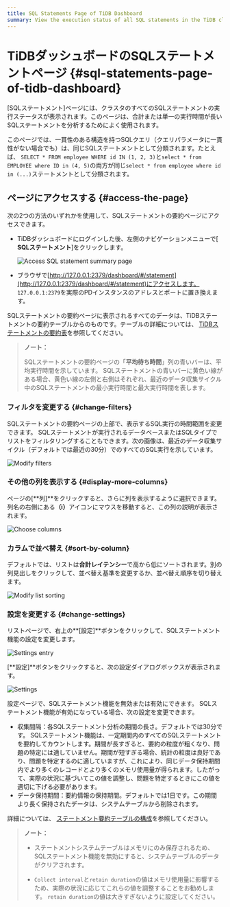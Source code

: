```yaml
---
title: SQL Statements Page of TiDB Dashboard
summary: View the execution status of all SQL statements in the TiDB cluster.
---
```


# TiDBダッシュボードのSQLステートメントページ {#sql-statements-page-of-tidb-dashboard}

[SQLステートメント]ページには、クラスタのすべてのSQLステートメントの実行ステータスが表示されます。このページは、合計または単一の実行時間が長いSQLステートメントを分析するためによく使用されます。

このページでは、一貫性のある構造を持つSQLクエリ（クエリパラメータに一貫性がない場合でも）は、同じSQLステートメントとして分類されます。たとえば、 `SELECT * FROM employee WHERE id IN (1, 2, 3)`と`select * from EMPLOYEE where ID in (4, 5)`の両方が同じ`select * from employee where id in (...)`ステートメントとして分類されます。

## ページにアクセスする {#access-the-page}

次の2つの方法のいずれかを使用して、SQLステートメントの要約ページにアクセスできます。

-   TiDBダッシュボードにログインした後、左側のナビゲーションメニューで[ **SQLステートメント**]をクリックします。

    ![Access SQL statement summary page](https://download.pingcap.com/images/docs/dashboard/dashboard-statement-access.png)

-   ブラウザで[http://127.0.0.1:2379/dashboard/#/statement](http://127.0.0.1:2379/dashboard/#/statement)にアクセスします。 `127.0.0.1:2379`を実際のPDインスタンスのアドレスとポートに置き換えます。

SQLステートメントの要約ページに表示されるすべてのデータは、TiDBステートメントの要約テーブルからのものです。テーブルの詳細については、 [TiDBステートメントの要約表](/statement-summary-tables.md)を参照してください。

> **ノート：**
>
> SQLステートメントの要約ページの「**平均待ち時間**」列の青いバーは、平均実行時間を示しています。 SQLステートメントの青いバーに黄色い線がある場合、黄色い線の左側と右側はそれぞれ、最近のデータ収集サイクル中のSQLステートメントの最小実行時間と最大実行時間を表します。

### フィルタを変更する {#change-filters}

SQLステートメントの要約ページの上部で、表示するSQL実行の時間範囲を変更できます。 SQLステートメントが実行されるデータベースまたはSQLタイプでリストをフィルタリングすることもできます。次の画像は、最近のデータ収集サイクル（デフォルトでは最近の30分）でのすべてのSQL実行を示しています。

![Modify filters](https://download.pingcap.com/images/docs/dashboard/dashboard-statement-filter-options.png)

### その他の列を表示する {#display-more-columns}

ページの[**列]**をクリックすると、さらに列を表示するように選択できます。列名の右側にある<strong>（i）</strong>アイコンにマウスを移動すると、この列の説明が表示されます。

![Choose columns](https://download.pingcap.com/images/docs/dashboard/dashboard-statement-columns-selector.png)

### カラムで並べ替え {#sort-by-column}

デフォルトでは、リストは**合計レイテンシー**で高から低にソートされます。別の列見出しをクリックして、並べ替え基準を変更するか、並べ替え順序を切り替えます。

![Modify list sorting](https://download.pingcap.com/images/docs/dashboard/dashboard-statement-change-order.png)

### 設定を変更する {#change-settings}

リストページで、右上の**[設定]**ボタンをクリックして、SQLステートメント機能の設定を変更します。

![Settings entry](https://download.pingcap.com/images/docs/dashboard/dashboard-statement-setting-entry.png)

[**設定]**ボタンをクリックすると、次の設定ダイアログボックスが表示されます。

![Settings](https://download.pingcap.com/images/docs/dashboard/dashboard-statement-settings.png)

設定ページで、SQLステートメント機能を無効または有効にできます。 SQLステートメント機能が有効になっている場合、次の設定を変更できます。

-   収集間隔：各SQLステートメント分析の期間の長さ。デフォルトでは30分です。 SQLステートメント機能は、一定期間内のすべてのSQLステートメントを要約してカウントします。期間が長すぎると、要約の粒度が粗くなり、問題の特定には適していません。期間が短すぎる場合、統計の粒度は良好であり、問題を特定するのに適していますが、これにより、同じデータ保持期間内でより多くのレコードとより多くのメモリ使用量が得られます。したがって、実際の状況に基づいてこの値を調整し、問題を特定するときにこの値を適切に下げる必要があります。
-   データ保持期間：要約情報の保持期間。デフォルトでは1日です。この期間より長く保持されたデータは、システムテーブルから削除されます。

詳細については、 [ステートメント要約テーブルの構成](/statement-summary-tables.md#parameter-configuration)を参照してください。

> **ノート：**
>
> -   ステートメントシステムテーブルはメモリにのみ保存されるため、SQLステートメント機能を無効にすると、システムテーブルのデータがクリアされます。
>
> -   `Collect interval`と`retain duration`の値はメモリ使用量に影響するため、実際の状況に応じてこれらの値を調整することをお勧めします。 `retain duration`の値は大きすぎないように設定してください。
